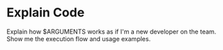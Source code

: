 # Explain Code
Explain how $ARGUMENTS works as if I'm a new developer on the team. Show me the execution flow and usage examples.
